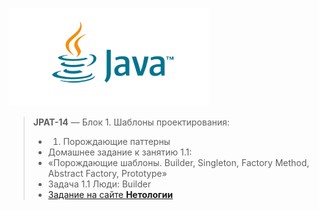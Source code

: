 ![Java logo](/Java_logo.png)
> **JPAT-14** — Блок 1. Шаблоны проектирования: 
> *    1. Порождающие паттерны
> *    Домашнее задание к занятию 1.1: 
> *    «Порождающие шаблоны. Builder, Singleton, Factory Method, Abstract Factory, Prototype»
> *    Задача 1.1 Люди: Builder
> *    [Задание на сайте **Нетологии**](https://github.com/netology-code/jd-homeworks/blob/master/creational/task1/README.md)